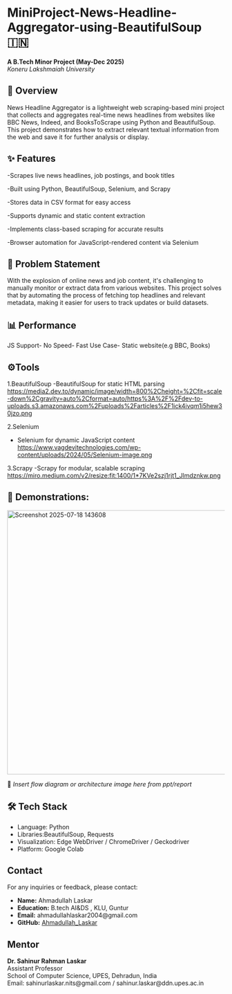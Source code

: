 # MiniProject-News-Headline-Aggregator-using-BeautifulSoup  🇮🇳

**A B.Tech Minor Project (May-Dec 2025)**  
_Koneru Lakshmaiah University_

## 📌 Overview

News Headline Aggregator is a lightweight web scraping-based mini project that collects and aggregates real-time news headlines from websites like BBC News, Indeed, and BooksToScrape using Python and BeautifulSoup. This project demonstrates how to extract relevant textual information from the web and save it for further analysis or display.

## ✨ Features

-Scrapes live news headlines, job postings, and book titles

-Built using Python, BeautifulSoup, Selenium, and Scrapy

-Stores data in CSV format for easy access

-Supports dynamic and static content extraction

-Implements class-based scraping for accurate results

-Browser automation for JavaScript-rendered content via Selenium

## 🧠 Problem Statement

With the explosion of online news and job content, it's challenging to manually monitor or extract data from various websites. This project solves that by automating the process of fetching top headlines and relevant metadata, making it easier for users to track updates or build datasets.

## 📊 Performance

JS Support- No
Speed- Fast
Use Case- Static website(e.g BBC, Books)



## ⚙️Tools

1.BeautifulSoup
   -BeautifulSoup for static HTML parsing
   https://media2.dev.to/dynamic/image/width=800%2Cheight=%2Cfit=scale-down%2Cgravity=auto%2Cformat=auto/https%3A%2F%2Fdev-to-uploads.s3.amazonaws.com%2Fuploads%2Farticles%2F1ick4ivqm1i5hew30jzo.png
   
  
2.Selenium
  - Selenium for dynamic JavaScript content
   https://www.vagdevitechnologies.com/wp-content/uploads/2024/05/Selenium-image.png
  
3.Scrapy
  -Scrapy for modular, scalable scraping
  https://miro.medium.com/v2/resize:fit:1400/1*7KVe2szj1rjt1_Jlmdznkw.png

## 📸 Demonstrations:
<img width="1065" height="611" alt="Screenshot 2025-07-18 143608" src="https://github.com/user-attachments/assets/1524cb1d-639c-4d58-8780-f54a04b3c88d" />

📸 _Insert flow diagram or architecture image here from ppt/report_

## 🛠️ Tech Stack

- Language: Python
- Libraries:BeautifulSoup, Requests
- Visualization: Edge WebDriver / ChromeDriver / Geckodriver
- Platform: Google Colab





<h2 id="contact">Contact</h2>
  <p>For any inquiries or feedback, please contact:</p>
  <ul>
    <li><strong>Name:</strong> Ahmadullah Laskar</li>
    <li><strong>Education:</strong> B.tech AI&DS , KLU, Guntur</li>
    <li><strong>Email:</strong> ahmadullahlaskar2004@gmail.com </li>
    <li><strong>GitHub:</strong> <a href="https://github.com/AhmadullahLaskar">Ahmadullah_Laskar</a></li>
  </ul>
  
  
  <h2 id="mentor">Mentor</h2>
  <p><strong>Dr. Sahinur Rahman Laskar</strong><br>
  Assistant Professor<br>
  School of Computer Science, UPES, Dehradun, India<br>
  Email: sahinurlaskar.nits@gmail.com / sahinur.laskar@ddn.upes.ac.in<br>
  </p>







